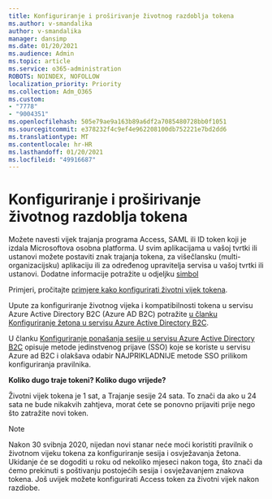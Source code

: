 ```yaml
---
title: Konfiguriranje i proširivanje životnog razdoblja tokena
ms.author: v-smandalika
author: v-smandalika
manager: dansimp
ms.date: 01/20/2021
ms.audience: Admin
ms.topic: article
ms.service: o365-administration
ROBOTS: NOINDEX, NOFOLLOW
localization_priority: Priority
ms.collection: Adm_O365
ms.custom:
- "7778"
- "9004351"
ms.openlocfilehash: 505e79ae9a163b89a6df2a7085480728bb0f1051
ms.sourcegitcommit: e378232f4c9ef4e962208100db752221e7bd2dd6
ms.translationtype: MT
ms.contentlocale: hr-HR
ms.lasthandoff: 01/20/2021
ms.locfileid: "49916687"
---
```

# <a name="configure-and-extend-token-lifetimes"></a>Konfiguriranje i proširivanje životnog razdoblja tokena

Možete navesti vijek trajanja programa Access, SAML ili ID token koji je izdala Microsoftova osobna platforma. U svim aplikacijama u vašoj tvrtki ili ustanovi možete postaviti znak trajanja tokena, za višečlansku (multi-organizacijsku) aplikaciju ili za određenog upravitelja servisa u vašoj tvrtki ili ustanovi. Dodatne informacije potražite u odjeljku [simbol](https://docs.microsoft.com/azure/active-directory/develop/active-directory-configurable-token-lifetimes)

Primjeri, pročitajte [primjere kako konfigurirati životni vijek tokena](https://docs.microsoft.com/azure/active-directory/develop/configure-token-lifetimes).

Upute za konfiguriranje životnog vijeka i kompatibilnosti tokena u servisu Azure Active Directory B2C (Azure AD B2C) potražite [u članku Konfiguriranje žetona u servisu Azure Active Directory B2C](https://docs.microsoft.com/azure/active-directory-b2c/configure-tokens?pivots=b2c-user-flow).

U članku [Konfiguriranje ponašanja sesije u servisu Azure Active Directory B2C](https://docs.microsoft.com/azure/active-directory-b2c/session-behavior?pivots=b2c-user-flow) opisuje metode jedinstvenog prijave (SSO) koje se koriste u servisu Azure ad B2C i olakšava odabir NAJPRIKLADNIJE metode SSO prilikom konfiguriranja pravilnika.

**Koliko dugo traje tokeni? Koliko dugo vrijede?**

Životni vijek tokena je 1 sat, a Trajanje sesije 24 sata. To znači da ako u 24 sata ne bude nikakvih zahtjeva, morat ćete se ponovno prijaviti prije nego što zatražite novi token.

> [!NOTE]
> Nakon 30 svibnja 2020, nijedan novi stanar neće moći koristiti pravilnik o životnom vijeku tokena za konfiguriranje sesija i osvježavanja žetona. Ukidanje će se dogoditi u roku od nekoliko mjeseci nakon toga, što znači da ćemo prekinuti s poštivanju postojećih sesija i osvježavanjem znakova tokena. Još uvijek možete konfigurirati Access token za životni vijek nakon razdiobe.







